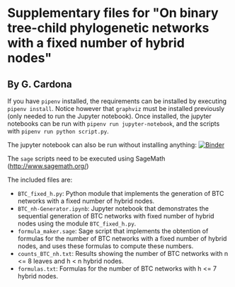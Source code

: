 # Supplementary files for "On binary tree-child phylogenetic networks with a fixed number of hybrid nodes"
## By G. Cardona

If you have `pipenv` installed, the requirements can be installed by executing `pipenv install`. Notice however that `graphviz` must be installed previously (only needed to run the Jupyter notebook).
Once installed, the jupyter 
notebooks can be run with `pipenv run jupyter-notebook`, and the scripts with `pipenv run python script.py`.

The jupyter notebook can also be run without installing anything: [![Binder](https://mybinder.org/badge_logo.svg)](https://mybinder.org/v2/gh/bielcardona/BTC_fixed_h/master?filepath=BTC_nh-Generator.ipynb)

The `sage` scripts need to be executed using SageMath (http://www.sagemath.org/)

The included files are:

* `BTC_fixed_h.py`: Python module that implements the generation of BTC networks with a fixed number of hybrid nodes.
* `BTC_nh-Generator.ipynb`: Jupyter notebook that demonstrates the sequential generation of BTC networks with fixed number of hybrid nodes using the module `BTC_fixed_h.py`.
* `formula_maker.sage`: Sage script that implements the obtention of formulas for the number of BTC networks with a fixed number of hybrid nodes, and uses these formulas to compute these numbers.
* `counts_BTC_nh.txt`: Results showing the number of BTC networks with n <= 8 leaves and h < n hybrid nodes.
* `formulas.txt`: Formulas for the number of BTC networks with h <= 7 hybrid nodes.
